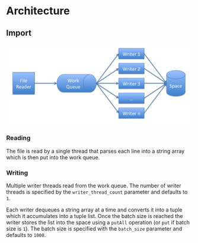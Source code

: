 # Architecture


## Import

![Architecture Diagram](../resources/images/architecture.png "Import Process")


### Reading

The file is read by a single thread that parses each line into a string array which is then put into the work queue.


### Writing

Multiple writer threads read from the work queue. The number of writer threads is specified by the `writer_thread_count` parameter and defaults to `1`. 

Each writer dequeues a string array at a time and converts it into a tuple which it accumulates into a tuple list. Once the batch size is reached the writer stores the list into the space using a `putAll` operation (or `put` if batch size is `1`). The batch size is specified with the `batch_size` parameter and  defaults to `1000`. 
